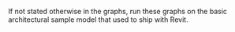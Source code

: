 If not stated otherwise in the graphs, run these graphs on the basic architectural sample model that used to ship with Revit.
